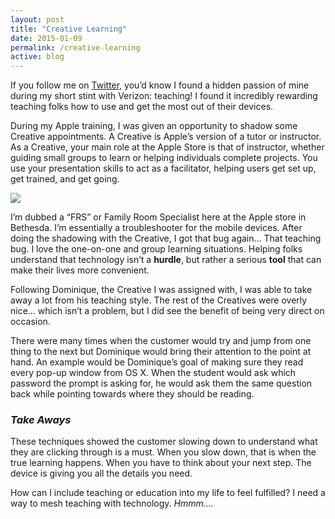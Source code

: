 ```yaml
---
layout: post
title: "Creative Learning"
date: 2015-01-09
permalink: /creative-learning
active: blog
---
```


If you follow me on <a href="http://twitter.com/whoislaster">Twitter</a>, you’d know I found a hidden passion of mine during my short stint with Verizon: teaching! I found it incredibly rewarding teaching folks how to use and get the most out of their devices.

During my Apple training, I was given an opportunity to shadow some Creative appointments. A Creative is Apple’s version of a tutor or instructor. As a Creative, your main role at the Apple Store is that of instructor, whether guiding small groups to learn or helping individuals complete projects. You use your presentation skills to act as a facilitator, helping users get set up, get trained, and get going.

<img class="img" src="{{site.baseurl}}/img/applebethesda.png">

I’m dubbed a “FRS” or Family Room Specialist here at the Apple store in Bethesda. I’m essentially a troubleshooter for the mobile devices. After doing the shadowing with the Creative, I got that bug again… That teaching bug. I love the one-on-one and group learning situations. Helping folks understand that technology isn’t a <b>hurdle</b>, but rather a serious <b>tool</b> that can make their lives more convenient.

Following Dominique, the Creative I was assigned with, I was able to take away a lot from his teaching style. The rest of the Creatives were overly nice… which isn’t a problem, but I did see the benefit of being very direct on occasion. 

There were many times when the customer would try and jump from one thing to the next but Dominique would bring their attention to the point at hand. An example would be Dominique’s goal of making sure they read every pop-up window from OS X. When the student would ask which password the prompt is asking for, he would ask them the same question back while pointing towards where they should be reading. 

### <i>Take Aways</i>
These techniques showed the customer slowing down to understand what they are clicking through is a must. When you slow down, that is when the true learning happens. When you have to think about your next step. The device is giving you all the details you need.

How can I include teaching or education into my life to feel fulfilled? I need a way to mesh teaching with technology. <i>Hmmm....</i>